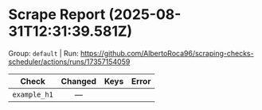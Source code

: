 # Scrape Report (2025-08-31T12:31:39.581Z)

Group: `default`  |  Run: https://github.com/AlbertoRoca96/scraping-checks-scheduler/actions/runs/17357154059

| Check | Changed | Keys | Error |
|---|:---:|:--|:--|
| `example_h1` | — |  |  |
